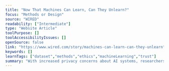 ```yaml
---
title: "Now That Machines Can Learn, Can They Unlearn?"
focus: "Methods or Design"
source: "WIRED"
readability: ["Intermediate"]
type: "Website Article"
toolPurpose: []
toolAccessibilityIssues: []
openSource: false
link: "https://www.wired.com/story/machines-can-learn-can-they-unlearn"
keywords: []
learnTags: ["dataset","methods","ethics","machineLearning","trust"]
summary: "With increased privacy concerns about AI systems, researchers are testing whether sensitive data can be removed from those systems without completely retraining them. "
---
```


